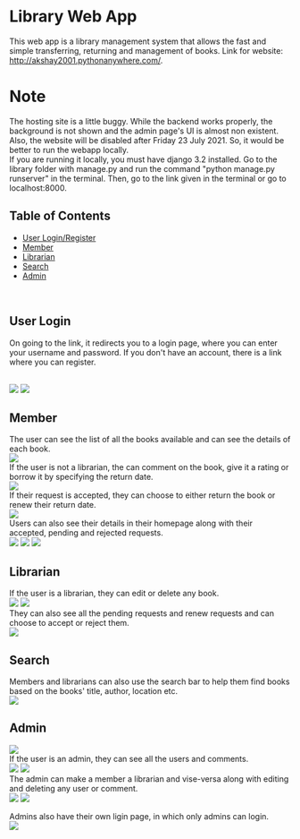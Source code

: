 # Library Web App

This web app is a library management system that allows the fast and simple transferring, returning and management of books. Link for website: http://akshay2001.pythonanywhere.com/.
<br/>
# Note
The hosting site is a little buggy. While the backend works properly, the background is not shown and the admin page's UI is almost non existent. Also, the website will be disabled after Friday 23 July 2021. So, it would be better to run the webapp locally.</br>
If you are running it locally, you must have django 3.2 installed. Go to the library folder with manage.py and run the command "python manage.py runserver" in the terminal. Then, go to the link given in the terminal or go to localhost:8000.
<br/>

## Table of Contents  
 - [User Login/Register](#user-login)  
 - [Member](#member)
 - [Librarian](#librarian)
 - [Search](#search)  
 - [Admin](#admin)

<br/>
<a name="user-login"/>

## User Login
On going to the link, it redirects you to a login page, where you can enter your username and password. If you don't have an account, there is a link where you can register.

<br/>
<img src="pics/login.PNG">
<img src="pics/register.PNG"> 
<br/>
<a name="member"/>

## Member

The user can see the list of all the books available and can see the details of each book.
<br/>
<img src="pics/books_member.PNG">
<br/>
If the user is not a librarian, the can comment on the book, give it a rating or borrow it by specifying the return date. 
<br/>
<img src="pics/book_page_member.PNG">
<br/>
If their request is accepted, they can choose to either return the book or renew their return date.
<br/>
<img src="pics/borrowed_member.PNG">
<br/>
Users can also see their details in their homepage along with their accepted, pending and rejected requests.
<br/>
<img src="pics/my_books.PNG">
<img src="pics/pending_request.PNG">
<img src="pics/rejected_requests.PNG">
<br/>
<a name="librarian"/>

## Librarian
If the user is a librarian, they can edit or delete any book. 
<br/>
<img src="pics/book_page_librarian.PNG">
<img src="pics/edit_book.PNG">
<br/>
They can also see all the pending requests and renew requests and can choose to accept or reject them.
<br/>
<img src="pics/requests_librarian.PNG">
<br/>
<a name="search"/>


## Search

Members and librarians can also use the search bar to help them find books based on the books' title, author, location etc.
<br/>
<img src="pics/search.PNG">
<br/>
<a name="admin"/>


## Admin
<img src="pics/admin_page.PNG">
<br/>
If the user is an admin, they can see all the users and comments. 
<br/>
<img src="pics/users.PNG">
<img src="pics/comments.PNG">
<br/>
The admin can make a member a librarian and vise-versa along with editing and deleting any user or comment.
<br/>
<img src="pics/edit_users.PNG">
<img src="pics/edit_comment.PNG">
<br/>

Admins also have their own ligin page, in which only admins can login.
<br/>
<img src="pics/admin_login.PNG">

